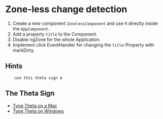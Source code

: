# Zone-less change detection
1. Create a new component `ZonelessComponent` and use it directly inside the `AppComponent`.
2. Add a property `title` to the Component.
3. Disable ngZone for the whole Application.  
4. Implement click EventHandler for changing the `title`-Property with markDirty.

## Hints

```
    use this theta sign ɵ
```


## The Theta Sign

* [Type Theta on a Mac](https://apple.stackexchange.com/questions/62273/how-do-you-type-theta-on-a-mac#:~:text=Press%20Command%20%E2%8C%98%20%2B%20Control%20%E2%8C%83,theta%20into%20the%20search%20bar.)
* [Type Theta on Windows](https://www.geoff-hart.com/resources/accents-windows.pdf)


